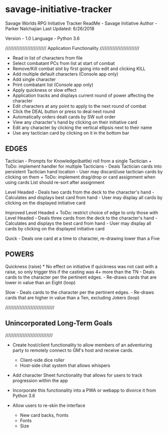 # savage-initiative-tracker
Savage Worlds RPG Initiative Tracker
ReadMe - Savage Initiative
Author - Parker Nalchajian
Last Updated: 6/26/2018

Version - 1.0
Language - Python 3.6

//////////////////////////
Application Functionality
/////////////////////////

- Read in list of characters from file
- Select combatant PCs from list at start of combat
- Remove/Kill combat slot by first going into edit and clicking KILL
- Add multiple default characters (Console app only)
- Add single character
- Print combatant list (Console app only)
- Apply quickness or slow effect
- Application tracks and displays current round of power affecting the character
- Edit characters at any point to apply to the next round of combat
- Click the DEAL button or press <Return> to deal next round
- Automatically orders dealt cards by SW suit order 
- View any character's hand by clicking on their initiative card
- Edit any character by clicking the vertical ellipsis next to their name
- Use any tactician card by clicking on it in the bottom bar

## EDGES ##
Tactician
	- Prompts for Knowledge(battle) roll from a single Tactician
		+ ToDo: implement handler for multiple Tacticians
	- Deals Tactician cards into persistent Tactician hand location
	- User may discard/use tactician cards by clicking on them
		+ ToDo: implement drag/drop or card assignment when using cards
				List should re-sort after assignment
				
Level Headed
	- Deals two cards from the deck to the character's hand
	- Calculates and displays best card from hand
	- User may display all cards by clicking on the displayed initiative card

Improved Level Headed
		+ ToDo: restrict choice of edge to only those with Level Headed
	- Deals three cards from the deck to the character's hand
	- Calculates and displays the best card from hand
	- User may display all cards by clicking on the displayed initiative card
	
	
Quick
	- Deals one card at a time to character, re-drawing lower than a Five
	
## POWERS ##
Quickness (raise)
	* No effect on initiative if quickness was not cast with a raise, so 
	only trigger this if the casting was 4+ more than the TN
	- Deals cards to the character per the pertinent edges. 
	- Re-draws cards that are lower in value than an Eight (loop)

Slow
	- Deals cards to the character per the pertinent edges.
	- Re-draws cards that are higher in value than a Ten, excluding Jokers (loop)
	
///////////////////////////////
## Unincorporated Long-Term Goals ##
//////////////////////////////

+ Create host/client functionality to allow members of an adventuring party to
	remotely connect to GM's host and receive cards.
	+ Client-side dice roller
	+ Host-side chat system that allows whispers

+ Add character Sheet functionality that allows for users to track progression
	within the app

+ Incorporate this functionality into a PWA or webapp to divorce it from Python 3.6

+ Allow users to re-skin the interface
	+ New card backs, fronts
	+ Fonts
	+ Size


